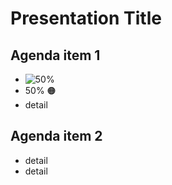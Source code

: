 # Presentation Title

## Agenda item 1
- ![50%](https://progress-bar.dev/50)
- 50% 🟠
- detail

## Agenda item 2
- detail
- detail
